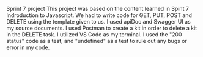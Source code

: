  Sprint 7 project
 This project was based on the content learned in Spint 7 Indroduction to Javascript. We had to write code for GET, PUT, POST and DELETE using the template given to us. 
 I used apiDoc and Swagger UI as my source documents.
 I used Postman to create a kit in order to delete a kit in the DELETE task. I utilized VS Code as my terminal. I used the "200 status" code as a test, and "undefined" as a test to rule out any bugs or error in my code. 
